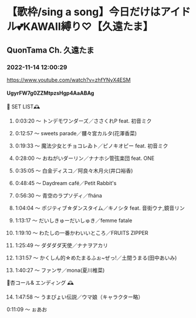 # 【歌枠/sing a song】今日だけはアイドル💕KAWAII縛り♡【久遠たま】

## QuonTama Ch. 久遠たま

### 2022-11-14 12:00:29

https://www.youtube.com/watch?v=zhfYNyX4ESM

#### UgyrFW7g0ZZMtpzsHgp4AaABAg

🥀 SET LIST🕰 



01. 0:03:20 ～ トンデモワンダーズ／ささくれP feat. 初音ミク



02. 0:12:57 ～ sweets parade／髏々宮カルタ(花澤香菜)



03. 0:19:33 ～ 魔法少女とチョコレゐト／ピノキオピー feat. 初音ミク



04. 0:28:00 ～ おねがいダーリン／ナナホシ管弦楽団 feat. ONE



05. 0:35:05 ～ 白金ディスコ／阿良々木月火(井口裕香)



06. 0:48:45 ～ Daydream café／Petit Rabbit's



07. 0:56:30 ～ 青空のラプソディ／fhána



08. 1:04:04 ～ ポジティブ☆ダンスタイム／キノシタ feat. 音街ウナ,鏡音リン



09. 1:13:17 ～ だいしきゅーだいしゅき／femme fatale



10. 1:19:10 ～ わたしの一番かわいいところ／FRUITS ZIPPER



11. 1:25:49 ～ ダダダダ天使／ナナヲアカリ



12. 1:31:57 ～ かくしん的☆めたまるふぉ~ぜっ!／土間うまる(田中あいみ)



13. 1:40:27 ～ ファンサ／mona(夏川椎菜)



​🥀杏コール& エンディング 🕰



14. 1:47:58 ～ うまぴょい伝説／ウマ娘（キャラクター略）



0:11:09 ～ ぉあお

